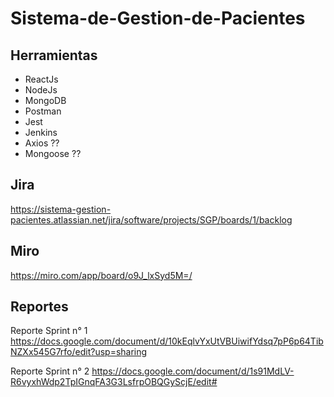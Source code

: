 # Sistema-de-Gestion-de-Pacientes

## Herramientas
- ReactJs 
- NodeJs
- MongoDB
- Postman
- Jest
- Jenkins
- Axios ?? 
- Mongoose ??


## Jira 
https://sistema-gestion-pacientes.atlassian.net/jira/software/projects/SGP/boards/1/backlog

## Miro 
https://miro.com/app/board/o9J_lxSyd5M=/

## Reportes
Reporte Sprint n° 1
https://docs.google.com/document/d/10kEqlvYxUtVBUiwifYdsq7pP6p64TibNZXx545G7rfo/edit?usp=sharing

Reporte Sprint n° 2
https://docs.google.com/document/d/1s91MdLV-R6vyxhWdp2TpIGnqFA3G3LsfrpOBQGyScjE/edit#
